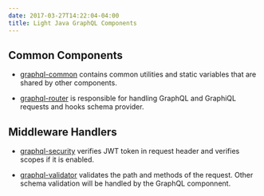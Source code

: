 ```yaml
---
date: 2017-03-27T14:22:04-04:00
title: Light Java GraphQL Components
---
```


## Common Components

* [graphql-common](https://networknt.github.io/light-graphql-4j/components/graphql-common/) 
contains common utilities and static variables that are shared by other components.

* [graphql-router](https://networknt.github.io/light-graphql-4j/components/graphql-router/)
is responsible for handling GraphQL and GraphiQL requests and hooks schema provider.

## Middleware Handlers

* [graphql-security](https://networknt.github.io/light-graphql-4j/components/graphql-security/)
verifies JWT token in request header and verifies scopes if it is enabled.

* [graphql-validator](https://networknt.github.io/light-graphql-4j/components/graphql-validator/)
validates the path and methods of the request. Other schema validation will be handled by the
GraphQL componnent. 
